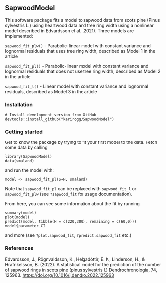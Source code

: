 ## SapwoodModel

This software package fits a model to sapwood data from scots pine (Pinus sylvestris L.) using heartwood data and tree ring width using a nonlinear model described in Edvardsson et al. (2021). Three models are implemented:

`sapwood_fit_plw()` - Parabolic-linear model with constant variance and lognormal residuals that uses tree ring width, described as Model 1 in the article

`sapwood_fit_pl()` - Parabolic-linear model with constant variance and lognormal residuals that does not use tree ring width, described as Model 2 in the article

`sapwood_fit_l()` - Linear model with constant variance and lognormal residuals, described as Model 3 in the article

### Installation
```
# Install development version from GitHub
devtools::install_github("karirogg/SapwoodModel")
```

### Getting started
Get to know the package by trying to fit your first model to the data. Fetch some data by calling
```
library(SapwoodModel)
data(smaland)
```
and run the model with:
```
model <- sapwood_fit_pl(S~H, smaland)
```
Note that `sapwood_fit_pl` can be replaced with `sapwood_fit_l` or `sapwood_fit_plw` (see `?sapwood_fit` for usage documentation).

From here, you can see some information about the fit by running
```
summary(model)
plot(model)
predict(model, tibble(H = c(220,300), remaining = c(60,0)))
model$parameter_CI
```

and more (see `?plot.sapwood_fit`, `?predict.sapwood_fit` etc.)


### References
Edvardsson, J., Rögnvaldsson, K., Helgadóttir, E. Þ., Linderson, H., & Hrafnkelsson, B. (2022). A statistical
model for the prediction of the number of sapwood rings in scots pine (pinus sylvestris l.)
Dendrochronologia, 74, 125963. https://doi.org/10.1016/j.dendro.2022.125963

